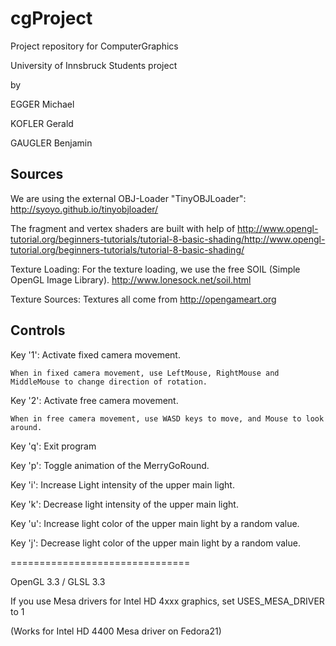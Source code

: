 # cgProject
Project repository for ComputerGraphics

University of Innsbruck
Students project

by

EGGER Michael

KOFLER Gerald

GAUGLER Benjamin

## Sources ##
We are using the external OBJ-Loader "TinyOBJLoader": http://syoyo.github.io/tinyobjloader/

The fragment and vertex shaders are built with help of http://www.opengl-tutorial.org/beginners-tutorials/tutorial-8-basic-shading/http://www.opengl-tutorial.org/beginners-tutorials/tutorial-8-basic-shading/

Texture Loading:
For the texture loading, we use the free SOIL (Simple OpenGL Image Library). http://www.lonesock.net/soil.html

Texture Sources:
Textures all come from http://opengameart.org
## Controls

Key '1': Activate fixed camera movement.

	When in fixed camera movement, use LeftMouse, RightMouse and MiddleMouse to change direction of rotation.

Key '2': Activate free camera movement.

	When in free camera movement, use WASD keys to move, and Mouse to look around.

Key 'q': Exit program


Key 'p': Toggle animation of the MerryGoRound.

Key 'i': Increase Light intensity of the upper main light.

Key 'k': Decrease light intensity of the upper main light.

Key 'u': Increase light color of the upper main light by a random value.

Key 'j': Decrease light color of the upper main light by a random value.


===============================

OpenGL 3.3 / GLSL 3.3

If you use Mesa drivers for Intel HD 4xxx graphics, set USES_MESA_DRIVER to 1

(Works for Intel HD 4400 Mesa driver on Fedora21)
